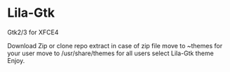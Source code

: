 # Lila-Gtk
Gtk2/3 for XFCE4 

Download Zip or clone repo 
extract in case of zip file 
move to ~themes               for your user
move to /usr/share/themes     for all users
select Lila-Gtk theme 
Enjoy.
